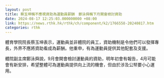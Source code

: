 ```yaml
---
layout: post
title: 蔡玉坤稱不應視資助為運動員薪酬　鄭泳舜稱下月開會檢討資助
date: 2024-08-17 12:25:03.000000000 +08:00
link: https://news.rthk.hk/rthk/ch/component/k2/1766558-20240817.htm
categories: rthk
---
```


體育學院院長蔡玉坤表示，運動員並非體院的員工，資助機制是令他們可以發揮專長，外界不應將資助看成為薪酬。他重申，有為運動員提供其他配套及支援。

體院副主席鄭泳舜說，9月會開會檢討運動員的資助，明年初會有報告，4月可能會有新安排，希望整體可為運動員提供向上流的機會，但由於涉及公帑要小心運用。
